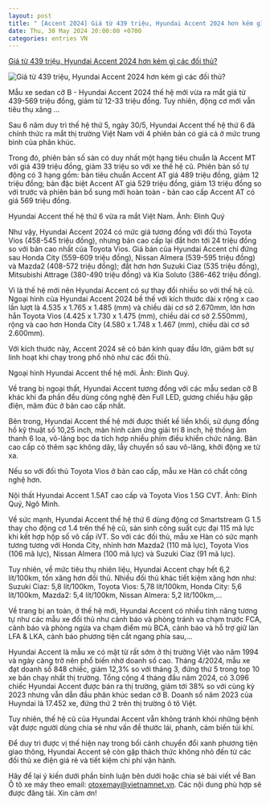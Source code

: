 ```yaml
---
layout: post
title: " [Accent 2024] Giá từ 439 triệu, Hyundai Accent 2024 hơn kém gì các đối thủ?"
date: Thu, 30 May 2024 20:00:00 +0700
categories: entries VN
---
```

[Giá từ 439 triệu, Hyundai Accent 2024 hơn kém gì các đối thủ?](https://vietnamnet.vn/gia-tu-439-trieu-hyundai-accent-2024-hon-kem-gi-cac-doi-thu-2286209.html)

![Giá từ 439 triệu, Hyundai Accent 2024 hơn kém gì các đối thủ?](https://static-images.vnncdn.net/vps_images_publish/000001/000003/2024/5/30/gia-tu-439-trieu-hyundai-accent-2024-hon-kem-gi-cac-doi-thu-3543.jpg?width=0&s=BkScEMu_psjwjuOsujrXoA)

Mẫu xe sedan cỡ B - Hyundai Accent 2024 thế hệ mới vừa ra mắt giá từ 439-569 triệu đồng, giảm từ 12-33 triệu đồng. Tuy nhiên, động cơ mới vẫn tiêu thụ xăng ...

Sau 6 năm duy trì thế hệ thứ 5, ngày 30/5, Hyundai Accent thế hệ thứ 6 đã chính thức ra mắt thị trường Việt Nam với 4 phiên bản có giá cả ở mức trung bình của phân khúc.

Trong đó, phiên bản số sàn có duy nhất một hạng tiêu chuẩn là Accent MT với giá 439 triệu đồng, giảm 33 triệu so với xe thế hệ cũ. Phiên bản số tự động có 3 hạng gồm: bản tiêu chuẩn Accent AT giá 489 triệu đồng, giảm 12 triệu đồng; bản đặc biệt Accent AT giá 529 triệu đồng, giảm 13 triệu đồng so với trước và phiên bản bổ sung mới hoàn toàn - bản cao cấp Accent AT có giá 569 triệu đồng.

Hyundai Accent thế hệ thứ 6 vừa ra mắt Việt Nam. Ảnh: Đình Quý

Như vậy, Hyundai Accent 2024 có mức giá tương đồng với đối thủ Toyota Vios (458-545 triệu đồng), nhưng bản cao cấp lại đắt hơn tới 24 triệu đồng so với bản cao nhất của Toyota Vios. Giá bán của Hyundai Accent chỉ đứng sau Honda City (559-609 triệu đồng), Nissan Almera (539-595 triệu đồng) và Mazda2 (408-572 triệu đồng); đắt hơn hơn Suzuki Ciaz (535 triệu đồng), Mitsubishi Attrage (380-490 triệu đồng) và Kia Soluto (386-462 triệu đồng).

Vì là thế hệ mới nên Hyundai Accent có sự thay đổi nhiều so với thế hệ cũ. Ngoại hình của Hyundai Accent 2024 bề thế với kích thước dài x rộng x cao lần lượt là 4.535 x 1.765 x 1.485 (mm) và chiều dài cơ sở 2.670mm, lớn hơn hẳn Toyota Vios (4.425 x 1.730 x 1.475 (mm), chiều dài cơ sở 2.550mm), rộng và cao hơn Honda City (4.580 x 1.748 x 1.467 (mm), chiều dài cơ sở 2.600mm).

Với kích thước này, Accent 2024 sẽ có bán kính quay đầu lớn, giảm bớt sự linh hoạt khi chạy trong phố nhỏ như các đối thủ.

Ngoại hình Hyundai Accent thế hệ mới. Ảnh: Đình Quý.

Về trang bị ngoại thất, Hyundai Accent tương đồng với các mẫu sedan cỡ B khác khi đa phần đều dùng công nghệ đèn Full LED, gương chiếu hậu gập điện, mâm đúc ở bản cao cấp nhất.

Bên trong, Hyundai Accent thế hệ mới được thiết kế liền khối, sử dụng đồng hồ kỹ thuật số 10,25 inch, màn hình cảm ứng giải trí 8 inch, hệ thống âm thanh 6 loa, vô-lăng bọc da tích hợp nhiều phím điều khiển chức năng. Bản cao cấp có thêm sạc không dây, lẫy chuyển số sau vô-lăng, khởi động xe từ xa.

Nếu so với đối thủ Toyota Vios ở bản cao cấp, mẫu xe Hàn có chất công nghệ hơn.

Nội thất Hyundai Accent 1.5AT cao cấp và Toyota Vios 1.5G CVT. Ảnh: Đình Quý, Ngô Minh.

Về sức mạnh, Hyundai Accent thế hệ thứ 6 dùng động cơ Smartstream G 1.5 thay cho động cơ 1.4 trên thế hệ cũ, sản sinh công suất cực đại 115 mã lực khi kết hợp hộp số vô cấp iVT. So với các đối thủ, mẫu xe Hàn có sức mạnh tương tương với Honda City, nhỉnh hơn Mazda2 (110 mã lực), Toyota Vios (106 mã lực), Nissan Almera (100 mã lực) và Suzuki Ciaz (91 mã lực).

Tuy nhiên, về mức tiêu thụ nhiên liệu, Hyundai Accent chạy hết 6,2 lít/100km, tốn xăng hơn đối thủ. Nhiều đối thủ khác tiết kiệm xăng hơn như: Suzuki Ciaz: 5,8 lít/100km, Toyota Vios: 5,78 lít/100km, Honda City: 5,6 lít/100km, Mazda2: 5,4 lít/100km, Nissan Almera: 5,2 lít/100km,...

Về trang bị an toàn, ở thế hệ mới, Hyundai Accent có nhiều tính năng tương tự như các mẫu xe đối thủ như cảnh báo và phòng tránh va chạm trước FCA, cảnh báo và phòng ngừa va chạm điểm mù BCA, cảnh báo và hỗ trợ giữ làn LFA & LKA, cảnh báo phương tiện cắt ngang phía sau,...

Hyundai Accent là mẫu xe có mặt từ rất sớm ở thị trường Việt vào năm 1994 và ngày càng trở nên phổ biến nhờ doanh số cao. Tháng 4/2024, mẫu xe đạt doanh số 848 chiếc, giảm 12,3% so với tháng 3, đứng thứ 5 trong top 10 xe bán chạy nhất thị trường. Tổng cộng 4 tháng đầu năm 2024, có 3.096 chiếc Hyundai Accent được bán ra thị trường, giảm tới 38% so với cùng kỳ 2023 nhưng vẫn dẫn đầu phân khúc sedan cỡ B. Doanh số năm 2023 của Huyndai là 17.452 xe, đứng thứ 2 trên thị trường ô tô Việt.

Tuy nhiên, thế hệ cũ của Hyundai Accent vẫn không tránh khỏi những bệnh vặt được người dùng chia sẻ như vấn đề thước lái, phanh, cảm biến túi khí.

Để duy trì được vị thế hiện nay trong bối cảnh chuyển đổi xanh phương tiện giao thông, Hyundai Accent sẽ còn gặp thách thức không nhỏ đến từ các đối thủ xe điện giá rẻ và tiết kiệm chi phí vận hành.

Hãy để lại ý kiến dưới phần bình luận bên dưới hoặc chia sẻ bài viết về Ban Ô tô xe máy theo email: otoxemay@vietnamnet.vn. Các nội dung phù hợp sẽ được đăng tải. Xin cảm ơn!

